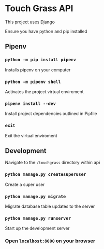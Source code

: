 # Touch Grass API

This project uses Django

Ensure you have python and pip installed

## Pipenv

### `python -m pip install pipenv`

Installs pipenv on your computer

### `python -m pipenv shell`

Activates the project virtual enviroment

### `pipenv install --dev`

Install project dependencies outlined in Pipfile

### `exit`

Exit the virtual enviroment

## Development

Navigate to the `/touchgrass` directory within api

### `python manage.py createsuperuser`

Create a super user

### `python manage.py migrate`

Migrate database table updates to the server

### `python manage.py runserver`

Start up the development server

### Open `localhost:8000` on your browser
